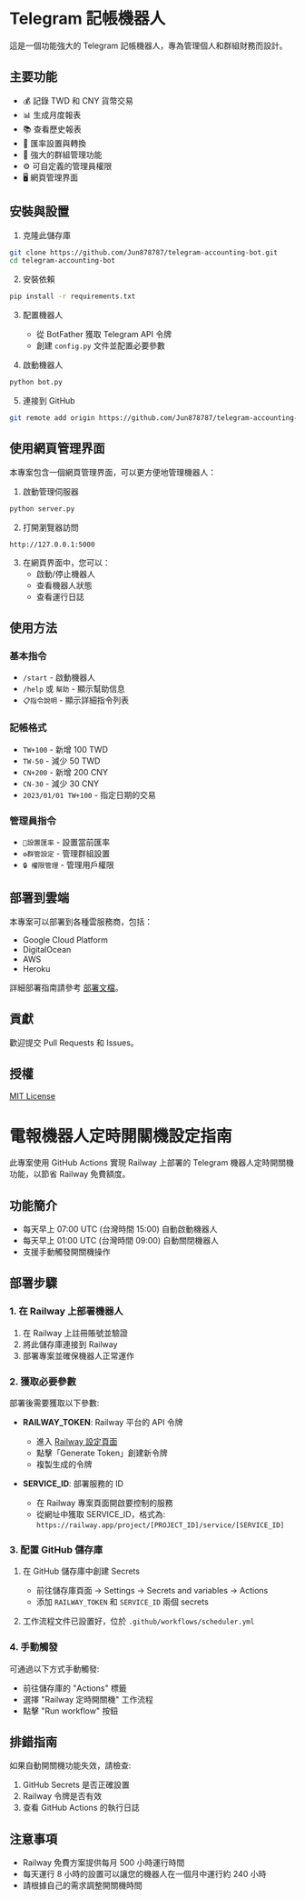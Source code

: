 # Telegram 記帳機器人

這是一個功能強大的 Telegram 記帳機器人，專為管理個人和群組財務而設計。

## 主要功能

- 💰 記錄 TWD 和 CNY 貨幣交易
- 📊 生成月度報表
- 📚 查看歷史報表
- 💱 匯率設置與轉換
- 🔧 強大的群組管理功能
- ⚙️ 可自定義的管理員權限
- 🖥️ 網頁管理界面

## 安裝與設置

1. 克隆此儲存庫
```bash
git clone https://github.com/Jun878787/telegram-accounting-bot.git
cd telegram-accounting-bot
```

2. 安裝依賴
```bash
pip install -r requirements.txt
```

3. 配置機器人
   - 從 BotFather 獲取 Telegram API 令牌
   - 創建 `config.py` 文件並配置必要參數

4. 啟動機器人
```bash
python bot.py
```

5. 連接到 GitHub
```bash
git remote add origin https://github.com/Jun878787/telegram-accounting-bot.git
```

## 使用網頁管理界面

本專案包含一個網頁管理界面，可以更方便地管理機器人：

1. 啟動管理伺服器
```bash
python server.py
```

2. 打開瀏覽器訪問
```
http://127.0.0.1:5000
```

3. 在網頁界面中，您可以：
   - 啟動/停止機器人
   - 查看機器人狀態
   - 查看運行日誌

## 使用方法

### 基本指令
- `/start` - 啟動機器人
- `/help` 或 `幫助` - 顯示幫助信息
- `📋指令說明` - 顯示詳細指令列表

### 記帳格式
- `TW+100` - 新增 100 TWD
- `TW-50` - 減少 50 TWD
- `CN+200` - 新增 200 CNY
- `CN-30` - 減少 30 CNY
- `2023/01/01 TW+100` - 指定日期的交易

### 管理員指令
- `💱設置匯率` - 設置當前匯率
- `⚙️群管設定` - 管理群組設置
- `🔒 權限管理` - 管理用戶權限

## 部署到雲端
本專案可以部署到各種雲服務商，包括：
- Google Cloud Platform
- DigitalOcean
- AWS
- Heroku

詳細部署指南請參考 [部署文檔](docs/deployment.md)。

## 貢獻

歡迎提交 Pull Requests 和 Issues。

## 授權

[MIT License](LICENSE)

# 電報機器人定時開關機設定指南

此專案使用 GitHub Actions 實現 Railway 上部署的 Telegram 機器人定時開關機功能，以節省 Railway 免費額度。

## 功能簡介

- 每天早上 07:00 UTC (台灣時間 15:00) 自動啟動機器人
- 每天早上 01:00 UTC (台灣時間 09:00) 自動關閉機器人
- 支援手動觸發開關機操作

## 部署步驟

### 1. 在 Railway 上部署機器人

1. 在 Railway 上註冊賬號並驗證
2. 將此儲存庫連接到 Railway
3. 部署專案並確保機器人正常運作

### 2. 獲取必要參數

部署後需要獲取以下參數:

- **RAILWAY_TOKEN**: Railway 平台的 API 令牌
   - 進入 [Railway 設定頁面](https://railway.app/account)
   - 點擊「Generate Token」創建新令牌
   - 複製生成的令牌

- **SERVICE_ID**: 部署服務的 ID
   - 在 Railway 專案頁面開啟要控制的服務
   - 從網址中獲取 SERVICE_ID，格式為: `https://railway.app/project/[PROJECT_ID]/service/[SERVICE_ID]`

### 3. 配置 GitHub 儲存庫

1. 在 GitHub 儲存庫中創建 Secrets
   - 前往儲存庫頁面 -> Settings -> Secrets and variables -> Actions
   - 添加 `RAILWAY_TOKEN` 和 `SERVICE_ID` 兩個 secrets

2. 工作流程文件已設置好，位於 `.github/workflows/scheduler.yml`

### 4. 手動觸發

可通過以下方式手動觸發:
- 前往儲存庫的 "Actions" 標籤
- 選擇 "Railway 定時開關機" 工作流程
- 點擊 "Run workflow" 按鈕

## 排錯指南

如果自動開關機功能失效，請檢查:

1. GitHub Secrets 是否正確設置
2. Railway 令牌是否有效
3. 查看 GitHub Actions 的執行日誌

## 注意事項

- Railway 免費方案提供每月 500 小時運行時間
- 每天運行 8 小時的設置可以讓您的機器人在一個月中運行約 240 小時
- 請根據自己的需求調整開關機時間
